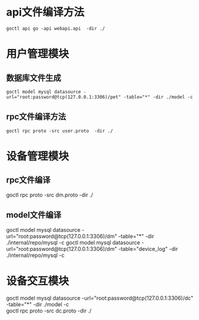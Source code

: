 # api文件编译方法
```shell script
goctl api go -api webapi.api  -dir ./
```
# 用户管理模块
## 数据库文件生成
```shell script
goctl model mysql datasource -url="root:password@tcp(127.0.0.1:3306)/pet" -table="*" -dir ./model -c
```
## rpc文件编译方法
```shell script
goctl rpc proto -src user.proto  -dir ./
```

# 设备管理模块
##  rpc文件编译
goctl rpc proto -src dm.proto  -dir ./
## model文件编译
goctl model mysql datasource -url="root:password@tcp(127.0.0.1:3306)/dm" -table="*" -dir ./internal/repo/mysql -c goctl
model mysql datasource -url="root:password@tcp(127.0.0.1:3306)/dm" -table="device_log" -dir ./internal/repo/mysql -c


# 设备交互模块
goctl model mysql datasource -url="root:password@tcp(127.0.0.1:3306)/dc" -table="*" -dir ./model -c  
goctl rpc proto -src dc.proto  -dir ./
